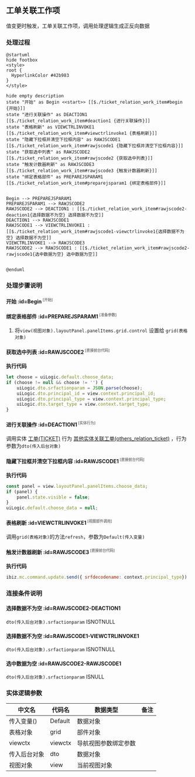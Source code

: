 ## 工单关联工作项 <!-- {docsify-ignore-all} -->

   值变更时触发，工单关联工作项，调用处理逻辑生成正反向数据

### 处理过程

```plantuml
@startuml
hide footbox
<style>
root {
  HyperlinkColor #42b983
}
</style>

hide empty description
state "开始" as Begin <<start>> [[$./ticket_relation_work_item#begin {开始}]]
state "进行关联操作" as DEACTION1  [[$./ticket_relation_work_item#deaction1 {进行关联操作}]]
state "表格刷新" as VIEWCTRLINVOKE1  [[$./ticket_relation_work_item#viewctrlinvoke1 {表格刷新}]]
state "隐藏下拉框并清空下拉框内容" as RAWJSCODE1  [[$./ticket_relation_work_item#rawjscode1 {隐藏下拉框并清空下拉框内容}]]
state "获取选中列表" as RAWJSCODE2  [[$./ticket_relation_work_item#rawjscode2 {获取选中列表}]]
state "触发计数器刷新" as RAWJSCODE3  [[$./ticket_relation_work_item#rawjscode3 {触发计数器刷新}]]
state "绑定表格部件" as PREPAREJSPARAM1  [[$./ticket_relation_work_item#preparejsparam1 {绑定表格部件}]]


Begin --> PREPAREJSPARAM1
PREPAREJSPARAM1 --> RAWJSCODE2
RAWJSCODE2 --> DEACTION1 : [[$./ticket_relation_work_item#rawjscode2-deaction1{选择数据不为空} 选择数据不为空]]
DEACTION1 --> RAWJSCODE1
RAWJSCODE1 --> VIEWCTRLINVOKE1 : [[$./ticket_relation_work_item#rawjscode1-viewctrlinvoke1{选择数据不为空} 选择数据不为空]]
VIEWCTRLINVOKE1 --> RAWJSCODE3
RAWJSCODE2 --> RAWJSCODE1 : [[$./ticket_relation_work_item#rawjscode2-rawjscode1{选中数据为空} 选中数据为空]]


@enduml
```


### 处理步骤说明

#### 开始 :id=Begin<sup class="footnote-symbol"> <font color=gray size=1>[开始]</font></sup>




#### 绑定表格部件 :id=PREPAREJSPARAM1<sup class="footnote-symbol"> <font color=gray size=1>[准备参数]</font></sup>



1. 将`view(视图对象).layoutPanel.panelItems.grid.control` 设置给  `grid(表格对象)`

#### 获取选中列表 :id=RAWJSCODE2<sup class="footnote-symbol"> <font color=gray size=1>[直接前台代码]</font></sup>



<p class="panel-title"><b>执行代码</b></p>

```javascript
let choose = uiLogic.default.choose_data;
if (choose != null && choose != '') {
    uiLogic.dto.srfactionparam = JSON.parse(choose);
    uiLogic.dto.principal_id = view.context.principal_id;
    uiLogic.dto.principal_type = view.context.principal_type;
    uiLogic.dto.target_type = view.context.target_type;
}

```

#### 进行关联操作 :id=DEACTION1<sup class="footnote-symbol"> <font color=gray size=1>[实体行为]</font></sup>



调用实体 [工单(TICKET)](module/ProdMgmt/ticket.md) 行为 [其他实体关联工单(others_relation_ticket)](module/ProdMgmt/ticket#行为) ，行为参数为`dto(传入后台对象)`

#### 隐藏下拉框并清空下拉框内容 :id=RAWJSCODE1<sup class="footnote-symbol"> <font color=gray size=1>[直接前台代码]</font></sup>



<p class="panel-title"><b>执行代码</b></p>

```javascript
const panel = view.layoutPanel.panelItems.choose_data;
if (panel) {
    panel.state.visible = false;
}
uiLogic.default.choose_data = null;
```

#### 表格刷新 :id=VIEWCTRLINVOKE1<sup class="footnote-symbol"> <font color=gray size=1>[视图部件调用]</font></sup>



调用`grid(表格对象)`的方法`refresh`，参数为`Default(传入变量)`
#### 触发计数器刷新 :id=RAWJSCODE3<sup class="footnote-symbol"> <font color=gray size=1>[直接前台代码]</font></sup>



<p class="panel-title"><b>执行代码</b></p>

```javascript
ibiz.mc.command.update.send({ srfdecodename: context.principal_type})
```

### 连接条件说明
#### 选择数据不为空 :id=RAWJSCODE2-DEACTION1

```dto(传入后台对象).srfactionparam``` ISNOTNULL
#### 选择数据不为空 :id=RAWJSCODE1-VIEWCTRLINVOKE1

```dto(传入后台对象).srfactionparam``` ISNOTNULL
#### 选中数据为空 :id=RAWJSCODE2-RAWJSCODE1

```dto(传入后台对象).srfactionparam``` ISNULL


### 实体逻辑参数

|    中文名   |    代码名    |  数据类型      |备注 |
| --------| --------| --------  | --------   |
|传入变量(<i class="fa fa-check"/></i>)|Default|数据对象||
|表格对象|grid|部件对象||
|viewctx|viewctx|导航视图参数绑定参数||
|传入后台对象|dto|数据对象||
|视图对象|view|当前视图对象||
